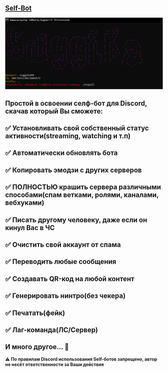 [Self-Bot](https://github.com/Suggika/Self-Bot)
---------------------------------
![👉](https://github.com/Suggika/Self-Bot/blob/main/showcase.png)

Простой в освоении селф-бот для Discord, скачав который Вы сможете:
---------------------------------
✅  Установливать свой собственный статус активности(streaming, watching и т.п)
---------------------------------
✅ Автоматически обновлять бота
---------------------------------
✅ Копировать эмодзи с других серверов
---------------------------------
✅ ПОЛНОСТЬЮ крашить сервера различными способами(спам ветками, ролями, каналами, вебхуками)
---------------------------------
✅ Писать другому человеку, даже если он кинул Вас в ЧС
---------------------------------
✅ Очистить свой аккаунт от спама
---------------------------------
✅ Переводить любые сообщения
---------------------------------
✅ Создавать QR-код на любой контент
---------------------------------
✅ Генерировать нинтро(без чекера)
---------------------------------
✅ Печатать(фейк)
---------------------------------
✅ Лаг-команда(ЛС/Сервер)
---------------------------------
**И много другое... 👀**
---------------------------------
⚠️ **По правилам Discord использования Self-ботов запрещено, автор не несёт ответственности за Ваши действия**
